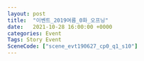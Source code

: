 ```yaml
---
layout: post
title:  "이벤트_2019여름_0화_오프닝"
date:   2021-10-28 16:00:00 +0000
categories: Event
Tags: Story Event
SceneCode: ["scene_evt190627_cp0_q1_s10"]
---
```

